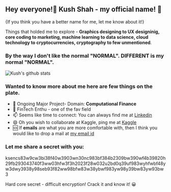 ## Hey everyone!👋 Kush Shah - my official name! 🙂 
{If you think you have a better name for me, let me know about it!}

Things that holded me to explore - <b>Graphics designing to UX designinig, core coding to marketing, machine learning to data science, cloud technology to cryptocurrencies, cryptography to few unmentioned</b>. 


### By the way I don't like the normal "NORMAL". DIFFERENT is my normal "NORMAL".

![Kush's github stats](https://github-readme-stats.vercel.app/api?username=shahkv95&show_icons=true&theme=algolia&count_private=true)

### Wanted to know more about me here are few things on the plate. 

- 🔭 Ongoing Major Project- Domain: <b>Computational Finance</b>
- 👯 FinTech Enthu - one of the fav field 
- 📫 Seems like time to connect: You can always find me at [Linkedin](https://linkedin.com/in/kush-shah-5a771b169/)
- 😄 Oh you wish to collaborate at Kaggle, ping me at [Kaggle](https://www.kaggle.com/kushshah95)
- 🆘 If <b>emails</b> are what you are more comfortable with, then I think you would like to drop a mail at [my email id](kushlinkedin@gmail.com)

<!--[![Top Langs](https://github-readme-stats.vercel.app/api/top-langs/?username=shahkv95&langs_count=8&theme=algolia)](https://github.com/anuraghazra/github-readme-stats) -->

### Let me share a secret with you:              
ksencs83w9cw3bi38f40w3903wn30nc983bf384b2309bw390wf4b39820h29fb293043740f3ww03hfw3f3h2023f28w032u2bd0q39uf983wyhfwbf48yw3dwy3938y98seb93f82ww98bfw83w38ybwf983yw98y39bw83yw93bw3


Hard core secret - difficult encryption! Crack it and know it! 😀
